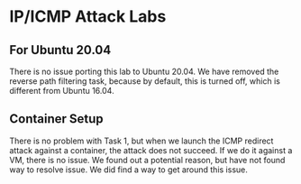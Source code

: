 # IP/ICMP Attack Labs


## For Ubuntu 20.04

There is no issue porting this lab to Ubuntu 20.04. We have 
removed the reverse path filtering task, because by default, this is 
turned off, which is different from Ubuntu 16.04.

## Container Setup

There is no problem with Task 1, but when 
we launch the ICMP redirect attack against a container,
the attack does not succeed. If we do it against a VM,
there is no issue. We found out a potential reason, but
have not found way to resolve issue. We did find a way
to get around this issue. 

